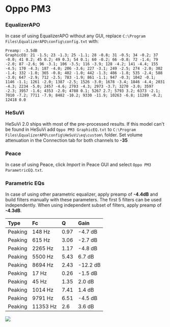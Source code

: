 # Oppo PM3

### EqualizerAPO
In case of using EqualizerAPO without any GUI, replace `C:\Program Files\EqualizerAPO\config\config.txt`
with:
```
Preamp: -3.5dB
GraphicEQ: 21 -1.5; 23 -1.3; 25 -1.1; 28 -0.8; 31 -0.5; 34 -0.2; 37 -0.0; 41 0.2; 45 0.2; 49 0.3; 54 0.1; 60 -0.2; 66 -0.8; 72 -1.4; 79 -2.0; 87 -2.6; 96 -3.1; 106 -3.5; 116 -3.9; 128 -4.2; 141 -4.4; 155 -4.5; 170 -4.3; 187 -4.0; 206 -3.6; 227 -3.1; 249 -2.5; 274 -2.0; 302 -1.4; 332 -1.0; 365 -0.8; 402 -1.0; 442 -1.3; 486 -1.8; 535 -2.4; 588 -3.0; 647 -2.9; 712 -2.5; 783 -1.9; 861 -1.1; 947 -0.3; 1042 -0.1; 1146 -1.1; 1261 -2.0; 1387 -2.5; 1526 -3.0; 1678 -3.4; 1846 -4.4; 2031 -4.3; 2234 -5.0; 2457 -4.6; 2703 -4.3; 2973 -3.7; 3270 -3.0; 3597 -2.3; 3957 -1.6; 4353 -2.0; 4788 0.1; 5267 2.7; 5793 3.2; 6373 -2.1; 7010 -7.2; 7711 -7.9; 8482 -10.2; 9330 -11.9; 10263 -6.8; 11289 -0.2; 12418 0.0
```

### HeSuVi
HeSuVi 2.0 ships with most of the pre-processed results. If this model can't be found in HeSuVi add
`Oppo PM3 GraphicEQ.txt` to `C:\Program Files\EqualizerAPO\config\HeSuVi\eq\custom\` folder.
Set volume attenuation in the Connection tab for both channels to **-35**

### Peace
In case of using Peace, click *Import* in Peace GUI and select `Oppo PM3 ParametricEQ.txt`.

### Parametric EQs
In case of using other parametric equalizer, apply preamp of **-4.4dB** and build filters manually
with these parameters. The first 5 filters can be used independently.
When using independent subset of filters, apply preamp of **-4.3dB**.

| Type    | Fc       |    Q | Gain     |
|:--------|:---------|:-----|:---------|
| Peaking | 148 Hz   | 0.97 | -4.7 dB  |
| Peaking | 615 Hz   | 3.06 | -2.7 dB  |
| Peaking | 2265 Hz  | 1.17 | -4.8 dB  |
| Peaking | 5500 Hz  | 5.43 | 6.7 dB   |
| Peaking | 8694 Hz  | 2.43 | -12.2 dB |
| Peaking | 17 Hz    | 0.26 | -1.5 dB  |
| Peaking | 45 Hz    | 1.35 | 2.0 dB   |
| Peaking | 1014 Hz  | 7.41 | 1.4 dB   |
| Peaking | 9791 Hz  | 6.51 | -4.5 dB  |
| Peaking | 11353 Hz | 2.6  | 3.6 dB   |

![](https://raw.githubusercontent.com/jaakkopasanen/AutoEq/master/results/rtings/rtings/Oppo%20PM3/Oppo%20PM3.png)